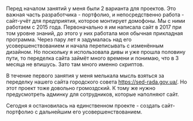 Перед началом занятий у меня были 2 варианта для проектов. Это важная часть разработчика - портфолио, и непосредственно работа - сайт-учёт для предприятия, которое монтирует домофоны. Мы с ними работаем с 2015 года. Первоначально я им написала сайт в 2017 при том уровне знаний, до этого у них работала моя обычная прикладная программа. Через пару лет я задумалась над его усовершенствованием и начала переписывать с изменённым дизайном. Но поскольку я использовала дивы и уже прошла половину пути, то переделка сайта займёт много времени и понимаю, что в 3 месяца не впишусь. Зато там много именно скриптов.

В течение первого занятия у меня мелькала мысль взяться за переделку нашего сайта городского совета https://sed-rada.gov.ua/. Но этот проект тоже довольно громоздский. К тому же нужно предусмотреть админку для сотрудников, которые наполняют сайт.

Сегодня я остановилась на единственном проекте - создать сайт-портфолио с дальнейшим его усовершенствованием.
